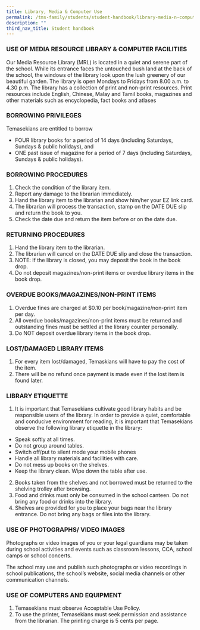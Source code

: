 ```yaml
---
title: Library, Media & Computer Use
permalink: /tms-family/students/student-handbook/library-media-n-computer-use/
description: ""
third_nav_title: Student handbook
---
```

### USE OF MEDIA RESOURCE LIBRARY & COMPUTER FACILITIES

Our Media Resource Library (MRL) is located in a quiet and serene part of the school. While its entrance faces the untouched bush land at the back of the school, the windows of the library look upon the lush greenery of our beautiful garden. The library is open Mondays to Fridays from 8.00 a.m. to 4.30 p.m. The library has a collection of print and non-print resources. Print resources include English, Chinese, Malay and Tamil books, magazines and other materials such as encyclopedia, fact books and atlases

### BORROWING PRIVILEGES

Temasekians are entitled to borrow

*   FOUR library books for a period of 14 days (including Saturdays, Sundays & public holidays), and
*   ONE past issue of magazine for a period of 7 days (including Saturdays, Sundays & public holidays).

### BORROWING PROCEDURES

1.  Check the condition of the library item.
2.  Report any damage to the librarian immediately.
3.  Hand the library item to the librarian and show him/her your EZ link card.
4.  The librarian will process the transaction, stamp on the DATE DUE slip and return the book to you.
5.  Check the date due and return the item before or on the date due.

### RETURNING PROCEDURES

1.  Hand the library item to the librarian.
2.  The librarian will cancel on the DATE DUE slip and close the transaction.
3.  NOTE: If the library is closed, you may deposit the book in the book drop.
4.  Do not deposit magazines/non-print items or overdue library items in the book drop.

### OVERDUE BOOKS/MAGAZINES/NON-PRINT ITEMS

1.  Overdue fines are charged at $0.10 per book/magazine/non-print item per day.
2.  All overdue books/magazines/non-print items must be returned and outstanding fines must be settled at the library counter personally.
3.  Do NOT deposit overdue library items in the book drop.

### LOST/DAMAGED LIBRARY ITEMS

1.  For every item lost/damaged, Temaskians will have to pay the cost of the item.
2.  There will be no refund once payment is made even if the lost item is found later.

### LIBRARY ETIQUETTE

1.  It is important that Temasekians cultivate good library habits and be responsible users of the library. In order to provide a quiet, comfortable and conducive environment for reading, it is important that Temasekians observe the following library etiquette in the library:

*   Speak softly at all times.
*   Do not group around tables.
*   Switch off/put to silent mode your mobile phones
*   Handle all library materials and facilities with care.
*   Do not mess up books on the shelves.
*   Keep the library clean. Wipe down the table after use.

2.  Books taken from the shelves and not borrowed must be returned to the shelving trolley after browsing.
3.  Food and drinks must only be consumed in the school canteen. Do not bring any food or drinks into the library.
4.  Shelves are provided for you to place your bags near the library entrance. Do not bring any bags or files into the library.

### USE OF PHOTOGRAPHS/ VIDEO IMAGES

Photographs or video images of you or your legal guardians may be taken during school activities and events such as classroom lessons, CCA, school camps or school concerts.

The school may use and publish such photographs or video recordings in school publications, the school’s website, social media channels or other communication channels.

### USE OF COMPUTERS AND EQUIPMENT

1.  Temasekians must observe Acceptable Use Policy.
2.  To use the printer, Temasekians must seek permission and assistance from the librarian. The printing charge is 5 cents per page.